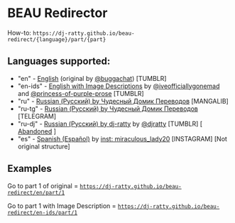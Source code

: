# BEAU Redirector

How-to: `https://dj-ratty.github.io/beau-redirect/{language}/part/{part}`

## Languages supported:

- "en" - [English](https://buggachat.tumblr.com/post/644149191443152896/a-little-cover-for-my-bakery-enemies-au-no) (original by [@buggachat](https://buggachat.tumblr.com/)) [TUMBLR]
- "en-ids" - [English with Image Descriptions](https://iveofficiallygonemad.tumblr.com/post/679210281835134976/bakery-enemies-au-masterlist) by [@iveofficiallygonemad](https://iveofficiallygonemad.tumblr.com/) and [@princess-of-purple-prose](https://princess-of-purple-prose.tumblr.com/) [TUMBLR]
- "ru" - [Russian (Русский) by Чудесный Домик Переводов](https://mangalib.me/ru/187507--bakery-enemies-au) [MANGALIB]
- "ru-tg" - [Russian (Русский) by Чудесный Домик Переводов](https://t.me/ladybugischatnoir) [TELEGRAM]
- "ru-dj" - [Russian (Русский) by dj-ratty](https://djratty.tumblr.com/post/693142158949203968/part-1-bakery-enemies-ru) by [@djratty](https://djratty.tumblr.com/) [TUMBLR] [ [Abandoned](https://djratty.tumblr.com/post/776956083170328576) ]
- "es" - [Spanish (Español)](https://www.instagram.com/p/CN5hfEVBXdS/) by [inst: miraculous_lady20](https://www.instagram.com/miraculous_lady20/) [INSTAGRAM] [Not original structure]

## Examples
Go to part 1 of original = [`https://dj-ratty.github.io/beau-redirect/en/part/1`](https://dj-ratty.github.io/beau-redirect/en/part/1)

Go to part 1 with Image Description = [`https://dj-ratty.github.io/beau-redirect/en-ids/part/1`](https://dj-ratty.github.io/beau-redirect/en-ids/part/1)
